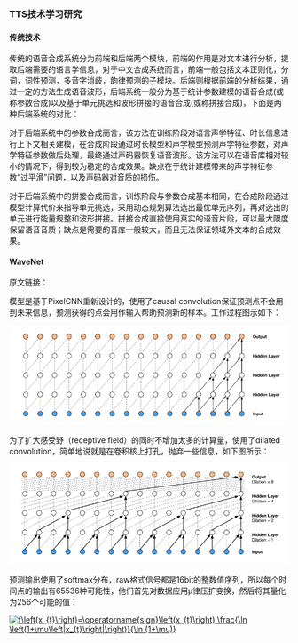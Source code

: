 ### TTS技术学习研究
#### 传统技术
传统的语音合成系统分为前端和后端两个模块，前端的作用是对文本进行分析，提取后端需要的语言学信息，对于中文合成系统而言，前端一般包括文本正则化，分词，词性预测，多音字消歧，韵律预测的子模块。后端则根据前端的分析结果，通过一定的方法生成语音波形，后端系统一般分为基于统计参数建模的语音合成(或称参数合成)以及基于单元挑选和波形拼接的语音合成(或称拼接合成)，下面是两种后端系统的对比：

对于后端系统中的参数合成而言，该方法在训练阶段对语言声学特征、时长信息进行上下文相关建模，在合成阶段通过时长模型和声学模型预测声学特征参数，对声学特征参数做后处理，最终通过声码器恢复语音波形。该方法可以在语音库相对较小的情况下，得到较为稳定的合成效果。缺点在于统计建模带来的声学特征参数“过平滑”问题，以及声码器对音质的损伤。

对于后端系统中的拼接合成而言，训练阶段与参数合成基本相同，在合成阶段通过模型计算代价来指导单元挑选，采用动态规划算法选出最优单元序列，再对选出的单元进行能量规整和波形拼接。拼接合成直接使用真实的语音片段，可以最大限度保留语音音质；缺点是需要的音库一般较大，而且无法保证领域外文本的合成效果。

#### WaveNet
原文链接：

模型是基于PixelCNN重新设计的，使用了causal convolution保证预测点不会用到未来信息，预测获得的点会用作输入帮助预测新的样本。工作过程图示如下：

<div align="center">
<img src="graph/wavenet.jpg" width=500>
</div>

为了扩大感受野（receptive field）的同时不增加太多的计算量，使用了dilated convolution，简单地说就是在卷积核上打孔，抛弃一些信息，如下图所示：
<div align="center">
<img src="graph/wavenet_dialateconv.jpg" width=500>
</div>

预测输出使用了softmax分布，raw格式信号都是16bit的整数值序列，所以每个时间点的输出有65536种可能性，他们首先对数据应用μ律压扩变换，然后将其量化为256个可能的值：

<a href="https://www.codecogs.com/eqnedit.php?latex=f\left(x_{t}\right)=\operatorname{sign}\left(x_{t}\right)&space;\frac{\ln&space;\left(1&plus;\mu\left|x_{t}\right|\right)}{\ln&space;(1&plus;\mu)}" target="_blank"><img src="https://latex.codecogs.com/gif.latex?f\left(x_{t}\right)=\operatorname{sign}\left(x_{t}\right)&space;\frac{\ln&space;\left(1&plus;\mu\left|x_{t}\right|\right)}{\ln&space;(1&plus;\mu)}" title="f\left(x_{t}\right)=\operatorname{sign}\left(x_{t}\right) \frac{\ln \left(1+\mu\left|x_{t}\right|\right)}{\ln (1+\mu)}" /></a>
